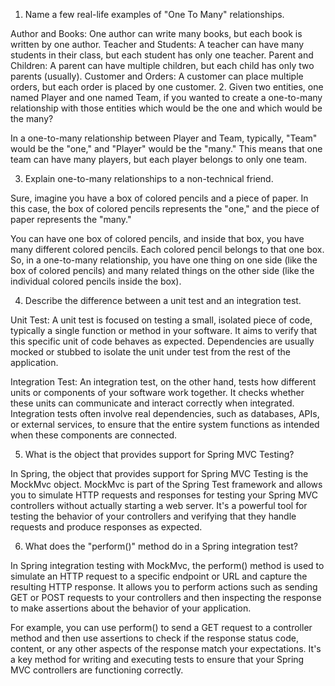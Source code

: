 1. Name a few real-life examples of "One To Many" relationships.



Author and Books: One author can write many books, but each book is written by one author.
Teacher and Students: A teacher can have many students in their class, but each student has only one teacher.
Parent and Children: A parent can have multiple children, but each child has only two parents (usually).
Customer and Orders: A customer can place multiple orders, but each order is placed by one customer.
2. Given two entities, one named Player and one named Team, if you wanted to create a one-to-many relationship with those entities which would be the one and which would be the many?

In a one-to-many relationship between Player and Team, typically, "Team" would be the "one," and "Player" would be the "many." This means that one team can have many players, but each player belongs to only one team.

3. Explain one-to-many relationships to a non-technical friend.

Sure, imagine you have a box of colored pencils and a piece of paper. In this case, the box of colored pencils represents the "one," and the piece of paper represents the "many."

You can have one box of colored pencils, and inside that box, you have many different colored pencils. Each colored pencil belongs to that one box. So, in a one-to-many relationship, you have one thing on one side (like the box of colored pencils) and many related things on the other side (like the individual colored pencils inside the box).

4. Describe the difference between a unit test and an integration test.

Unit Test: A unit test is focused on testing a small, isolated piece of code, typically a single function or method in your software. It aims to verify that this specific unit of code behaves as expected. Dependencies are usually mocked or stubbed to isolate the unit under test from the rest of the application.

Integration Test: An integration test, on the other hand, tests how different units or components of your software work together. It checks whether these units can communicate and interact correctly when integrated. Integration tests often involve real dependencies, such as databases, APIs, or external services, to ensure that the entire system functions as intended when these components are connected.

5. What is the object that provides support for Spring MVC Testing?

In Spring, the object that provides support for Spring MVC Testing is the MockMvc object. MockMvc is part of the Spring Test framework and allows you to simulate HTTP requests and responses for testing your Spring MVC controllers without actually starting a web server. It's a powerful tool for testing the behavior of your controllers and verifying that they handle requests and produce responses as expected.

6. What does the "perform()" method do in a Spring integration test?

In Spring integration testing with MockMvc, the perform() method is used to simulate an HTTP request to a specific endpoint or URL and capture the resulting HTTP response. It allows you to perform actions such as sending GET or POST requests to your controllers and then inspecting the response to make assertions about the behavior of your application.

For example, you can use perform() to send a GET request to a controller method and then use assertions to check if the response status code, content, or any other aspects of the response match your expectations. It's a key method for writing and executing tests to ensure that your Spring MVC controllers are functioning correctly.